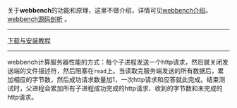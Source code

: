 关于**webbench**的功能和原理，这里不做介绍，详情可见[webbench介绍](https://www.jianshu.com/p/dc1032b19c8d)。[webbench源码剖析](https://blog.csdn.net/jcjc918/article/details/44965951?depth_1-utm_source=distribute.pc_relevant.none-task&utm_source=distribute.pc_relevant.none-task) 。 
***
[下载与安装教程](https://blog.csdn.net/deep_kang/article/details/81204489)
***
webbench计算服务器性能的方式：每个子进程发送一个http请求，然后就关闭发送端的文件描述符，然后阻塞在`read`上。当读取完服务端发送的所有数据后，累加相应的字节数，然后成功请求数量加1，一次http请求和应答就此完成。结束测试时，父进程会累加所有子进程成功完成的http请求、收到的字节数和未完成的http请求。

